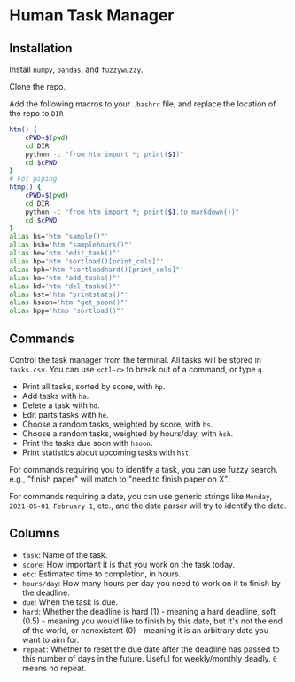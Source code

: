 # Human Task Manager

## Installation

Install `numpy`, `pandas`, and `fuzzywuzzy`.

Clone the repo.

Add the following macros to your `.bashrc` file,
and replace the location of the repo to `DIR`

```bash
htm() {
    cPWD=$(pwd)
    cd DIR
    python -c "from htm import *; print($1)"
    cd $cPWD
}
# For piping
htmp() {
    cPWD=$(pwd)
    cd DIR
    python -c "from htm import *; print($1.to_markdown())"
    cd $cPWD
}
alias hs='htm "sample()"'
alias hsh='htm "samplehours()"'
alias he='htm "edit_task()"'
alias hp='htm "sortload()[print_cols]"'
alias hph='htm "sortloadhard()[print_cols]"'
alias ha='htm "add_tasks()"'
alias hd='htm "del_tasks()"'
alias hst='htm "printstats()"'
alias hsoon='htm "get_soon()"'
alias hpp='htmp "sortload()"'
```

## Commands

Control the task manager from the terminal. All tasks will be stored
in `tasks.csv`. You can use `<ctl-c>` to break out of a command,
or type `q`.

- Print all tasks, sorted by score, with `hp`.
- Add tasks with `ha`.
- Delete a task with `hd`.
- Edit parts tasks with `he`.
- Choose a random tasks, weighted by score, with `hs`.
- Choose a random tasks, weighted by hours/day, with `hsh`.
- Print the tasks due soon with `hsoon`.
- Print statistics about upcoming tasks with `hst`.

For commands requiring you to identify a task, you can use fuzzy search.
e.g., "finish paper" will match to "need to finish paper on X".

For commands requiring a date, you can use generic strings like `Monday`,
`2021-05-01`, `February 1`, etc., and the date parser will try to identify
the date.

## Columns

- `task`: Name of the task.
- `score`: How important it is that you work on the task today.
- `etc`: Estimated time to completion, in hours.
- `hours/day`: How many hours per day you need to work on it to finish by the deadline.
- `due`: When the task is due.
- `hard`: Whether the deadline is hard (1) - meaning a hard deadline, soft (0.5) - meaning you would like to finish by this date, but it's not the end of the world, or nonexistent (0) - meaning it is an arbitrary date you want to aim for.
- `repeat`: Whether to reset the due date after the deadline has passed to this number of days in the future. Useful for weekly/monthly deadly. `0` means no repeat.
